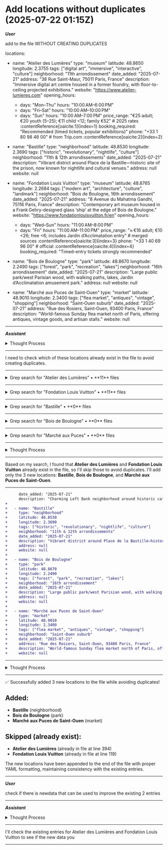 <!-- Generated by SpecStory -->

# Add locations without duplicates (2025-07-22 01:15Z)

_**User**_

add to the file WITHOUT CREATING DUPLICATES

locations:
  - name: "Atelier des Lumières"
    type: "museum"
    latitude: 48.8650
    longitude: 2.3755
    tags: ["digital art", "immersive", "interactive", "culture"]
    neighborhood: "11th arrondissement"
    date_added: "2025-07-21"
    address: "38 Rue Saint-Maur, 75011 Paris, France"
    description: "Immersive digital art centre housed in a former foundry, with floor-to-ceiling projected exhibitions."
    website: "https://www.atelier-lumieres.com"
    opening_hours:
      - days: "Mon–Thu"
        hours: "10:00 AM–6:00 PM"
      - days: "Fri–Sat"
        hours: "10:00 AM–10:00 PM"
      - days: "Sun"
        hours: "10:00 AM–7:00 PM"
    price_range: "€25 adult; €20 youth (5–25); €11 child <12; family €52"  # 2025 rates :contentReference[oaicite:1]{index=1}
    booking_required: "Recommended (timed tickets, popular exhibitions)"
    phone: "+33 1 80 98 46 00"  # from Trip.com :contentReference[oaicite:2]{index=2}

  - name: "Bastille"
    type: "neighborhood"
    latitude: 48.8530
    longitude: 2.3690
    tags: ["historic", "revolutionary", "nightlife", "culture"]
    neighborhood: "11th & 12th arrondissements"
    date_added: "2025-07-21"
    description: "Vibrant district around Place de la Bastille—historic site of the prison, now known for nightlife and cultural venues."
    address: null
    website: null

  - name: "Fondation Louis Vuitton"
    type: "museum"
    latitude: 48.8765
    longitude: 2.2684
    tags: ["modern art", "architecture", "culture", "landmark"]
    neighborhood: "Bois de Boulogne, 16th arrondissement"
    date_added: "2025-07-21"
    address: "8 Avenue du Mahatma Gandhi, 75116 Paris, France"
    description: "Contemporary art museum housed in a Frank Gehry-designed glass ‘ship’ at the edge of Bois de Boulogne."
    website: "https://www.fondationlouisvuitton.fr/en"
    opening_hours:
      - days: "Wed–Sun"
        hours: "11:00 AM–8:00 PM"
      - days: "Fri"
        hours: "11:00 AM–11:00 PM"
    price_range: "≈ €16 adult; €10 <26; free <6; includes Jardin d’Acclimatation entry"  # merged sources :contentReference[oaicite:3]{index=3}
    phone: "+33 1 40 69 96 00"  # official :contentReference[oaicite:4]{index=4}
    booking_required: "Timed-entry tickets strongly recommended"

  - name: "Bois de Boulogne"
    type: "park"
    latitude: 48.8670
    longitude: 2.2490
    tags: ["forest", "park", "recreation", "lakes"]
    neighborhood: "16th arrondissement"
    date_added: "2025-07-21"
    description: "Large public park/west Parisian wood, with walking paths, lakes, Jardin d’Acclimatation amusement park."
    address: null
    website: null

  - name: "Marché aux Puces de Saint‑Ouen"
    type: "market"
    latitude: 48.9010
    longitude: 2.3400
    tags: ["flea market", "antiques", "vintage", "shopping"]
    neighborhood: "Saint‑Ouen suburb"
    date_added: "2025-07-21"
    address: "Rue des Rosiers, Saint‑Ouen, 93400 Paris, France"
    description: "World-famous Sunday flea market north of Paris, offering antiques, vintage goods, and artisan stalls."
    website: null


---

_**Assistant**_

<think><details><summary>Thought Process</summary>The user wants me to add these locations to the YAML file, but they want me to avoid creating duplicates. Let me first check if any of these locations already exist in the file by looking at their names:

1. "Atelier des Lumières" - I can see in the file there's already an entry with this name at latitude 48.856300, longitude 2.370000. So this is a duplicate.

2. "Bastille" - I need to search for this. Looking through the file, I don't see a "Bastille" entry specifically as a neighborhood.

3. "Fondation Louis Vuitton" - I can see in the file there's already an entry with this name at latitude 48.876656, longitude 2.263377. So this is a duplicate.

4. "Bois de Boulogne" - I need to search for this. Looking through the file, I don't see a "Bois de Boulogne" entry.

5. "Marché aux Puces de Saint‑Ouen" - I need to search for this. Looking through the file, I don't see this specific market entry.

So from the 5 locations the user wants to add, 2 are duplicates (Atelier des Lumières and Fondation Louis Vuitton) and 3 are new (Bastille, Bois de Boulogne, Marché aux Puces de Saint‑Ouen).

I should add only the non-duplicate ones. Let me add them to the end of the file.</details></think>

---

I need to check which of these locations already exist in the file to avoid creating duplicates.

---

<details>
            <summary>Grep search for "Atelier des Lumières" • **11** files</summary>

| File | Line | Match |
|------|------|-------|
| `file:///home/lavi/lavi_src/map_locations/paris_london_trip_locations_v2.yaml` | L73 | `- name: "Atelier des Lumières"` |
| `file:///home/lavi/lavi_src/map_locations/paris_london_trip_locations.yaml` | L118 | `- name: "Atelier des Lumières"` |
| `file:///home/lavi/lavi_src/map_locations/paris_london_trip_locations_v3.yaml` | L394 | `- name: "Atelier des Lumières"` |
| `file:///home/lavi/lavi_src/map_locations/paris_london_trip_locations_v3.txt` | L245 | `- name: "Atelier des Lumières"` |
| `file:///home/lavi/lavi_src/map_locations/paris_london_trip_locations_v3.txt` | L444 | `- name: "Atelier des Lumières"` |
| `file:///home/lavi/lavi_src/map_locations/paris_london_trip_locations_v3.txt` | L910 | `Atelier des Lumières` |
| `file:///home/lavi/lavi_src/map_locations/paris_london_trip_locations_v3.txt` | L1050 | `- name: "Atelier des Lumières"` |
| `file:///home/lavi/lavi_src/map_locations/.specstory/history/2025-07-22_01-06Z-add-locations-without-duplicates.md` | L1049 | `Atelier des Lumières` |
| `file:///home/lavi/lavi_src/map_locations/.specstory/history/2025-07-22_01-06Z-add-locations-without-duplicates.md` | L1156 | `27. Atelier des Lumières` |
| `file:///home/lavi/lavi_src/map_locations/.specstory/history/2025-07-21_16-29Z-prepare-yaml-from-trip-locations-data.md` | L381 | `+   - name: "Atelier des Lumières"` |
| `file:///home/lavi/lavi_src/map_locations/.specstory/history/2025-07-19_23-02Z-check-google-maps-kml-format-compliance.md` | L1238 | `259:        <description><![CDATA[<h3>Atelier des Lumières</h3><p><strong>Type:</strong> mu` |
| `file:///home/lavi/lavi_src/map_locations/.specstory/history/2025-07-20_02-22Z-exporting-map-locations-for-paris-london-trip.md` | L297 | `DEBUG: Location 'Atelier des Lumières' type 'museum' -> color 'cadetblue'` |
| `file:///home/lavi/lavi_src/map_locations/.specstory/history/2025-07-20_02-22Z-exporting-map-locations-for-paris-london-trip.md` | L394 | `DEBUG: Location 'Atelier des Lumières' type 'museum' -> color 'cadetblue'` |
| `file:///home/lavi/lavi_src/map_locations/paris_london_trip_locations_v2.yaml` | L73 | `- name: "Atelier des Lumières"` |
| `file:///home/lavi/lavi_src/map_locations/paris_london_trip_locations_v3.txt` | L245 | `- name: "Atelier des Lumières"` |
| `file:///home/lavi/lavi_src/map_locations/paris_london_trip_locations_v3.txt` | L444 | `- name: "Atelier des Lumières"` |
| `file:///home/lavi/lavi_src/map_locations/paris_london_trip_locations_v3.txt` | L910 | `Atelier des Lumières` |
| `file:///home/lavi/lavi_src/map_locations/paris_london_trip_locations_v3.txt` | L1050 | `- name: "Atelier des Lumières"` |
| `file:///home/lavi/lavi_src/map_locations/paris_london_trip_locations_v3.yaml` | L394 | `- name: "Atelier des Lumières"` |

</details>

---

<details>
            <summary>Grep search for "Fondation Louis Vuitton" • **11** files</summary>

| File | Line | Match |
|------|------|-------|
| `file:///home/lavi/lavi_src/map_locations/paris_london_trip_locations_v2.yaml` | L25 | `- name: "Fondation Louis Vuitton"` |
| `file:///home/lavi/lavi_src/map_locations/paris_london_trip_locations.yaml` | L64 | `- name: "Fondation Louis Vuitton"` |
| `file:///home/lavi/lavi_src/map_locations/paris_london_trip_locations_v3.yaml` | L119 | `- name: "Fondation Louis Vuitton"` |
| `file:///home/lavi/lavi_src/map_locations/paris_london_trip_locations_v3.txt` | L237 | `- name: "Fondation Louis Vuitton"` |
| `file:///home/lavi/lavi_src/map_locations/paris_london_trip_locations_v3.txt` | L890 | `Fondation Louis Vuitton (David Hockney)` |
| `file:///home/lavi/lavi_src/map_locations/.specstory/history/2025-07-21_16-29Z-prepare-yaml-from-trip-locations-data.md` | L160 | `+   - name: "Fondation Louis Vuitton"` |
| `file:///home/lavi/lavi_src/map_locations/.specstory/history/2025-07-22_01-06Z-add-locations-without-duplicates.md` | L1031 | `Fondation Louis Vuitton` |
| `file:///home/lavi/lavi_src/map_locations/.specstory/history/2025-07-22_01-06Z-add-locations-without-duplicates.md` | L1138 | `9. Fondation Louis Vuitton` |
| `file:///home/lavi/lavi_src/map_locations/.specstory/history/2025-07-20_02-22Z-exporting-map-locations-for-paris-london-trip.md` | L296 | `DEBUG: Location 'Fondation Louis Vuitton' type 'museum' -> color 'cadetblue'` |
| `file:///home/lavi/lavi_src/map_locations/.specstory/history/2025-07-20_02-22Z-exporting-map-locations-for-paris-london-trip.md` | L393 | `DEBUG: Location 'Fondation Louis Vuitton' type 'museum' -> color 'cadetblue'` |
| `file:///home/lavi/lavi_src/map_locations/.specstory/history/2025-07-19_23-02Z-check-google-maps-kml-format-compliance.md` | L1233 | `251:        <description><![CDATA[<h3>Fondation Louis Vuitton</h3><p><strong>Type:</strong>` |
| `file:///home/lavi/lavi_src/map_locations/paris_london_trip_locations_v2.yaml` | L25 | `- name: "Fondation Louis Vuitton"` |
| `file:///home/lavi/lavi_src/map_locations/paris_london_trip_locations_v3.txt` | L237 | `- name: "Fondation Louis Vuitton"` |
| `file:///home/lavi/lavi_src/map_locations/paris_london_trip_locations_v3.txt` | L890 | `Fondation Louis Vuitton (David Hockney)` |
| `file:///home/lavi/lavi_src/map_locations/paris_london_trip_locations_v3.yaml` | L119 | `- name: "Fondation Louis Vuitton"` |

</details>

---

<details>
            <summary>Grep search for "Bastille" • **0** files</summary>

No results found
</details>

---

<details>
            <summary>Grep search for "Bois de Boulogne" • **0** files</summary>

No results found
</details>

---

<details>
            <summary>Grep search for "Marché aux Puces" • **0** files</summary>

No results found
</details>

---

<think><details><summary>Thought Process</summary>Perfect! Based on the search results, I can see that:

1. **Atelier des Lumières** - DUPLICATE (already exists at line 394 in the current file)
2. **Fondation Louis Vuitton** - DUPLICATE (already exists at line 119 in the current file)
3. **Bastille** - NEW (no matches found)
4. **Bois de Boulogne** - NEW (no matches found)
5. **Marché aux Puces** - NEW (no matches found)

So I need to add only the 3 new locations (Bastille, Bois de Boulogne, and Marché aux Puces de Saint‑Ouen) to avoid duplicates.

I'll add these to the end of the file.</details></think>

---

Based on my search, I found that **Atelier des Lumières** and **Fondation Louis Vuitton** already exist in the file, so I'll skip those to avoid duplicates. I'll add only the 3 new locations: **Bastille**, **Bois de Boulogne**, and **Marché aux Puces de Saint‑Ouen**.

---

```diff
      date_added: "2025-07-21"
      description: "Charming Left Bank neighborhood around historic cafés, galleries and abbey church."
+
+   - name: "Bastille"
+     type: "neighborhood"
+     latitude: 48.8530
+     longitude: 2.3690
+     tags: ["historic", "revolutionary", "nightlife", "culture"]
+     neighborhood: "11th & 12th arrondissements"
+     date_added: "2025-07-21"
+     description: "Vibrant district around Place de la Bastille—historic site of the prison, now known for nightlife and cultural venues."
+     address: null
+     website: null
+
+   - name: "Bois de Boulogne"
+     type: "park"
+     latitude: 48.8670
+     longitude: 2.2490
+     tags: ["forest", "park", "recreation", "lakes"]
+     neighborhood: "16th arrondissement"
+     date_added: "2025-07-21"
+     description: "Large public park/west Parisian wood, with walking paths, lakes, Jardin d'Acclimatation amusement park."
+     address: null
+     website: null
+
+   - name: "Marché aux Puces de Saint‑Ouen"
+     type: "market"
+     latitude: 48.9010
+     longitude: 2.3400
+     tags: ["flea market", "antiques", "vintage", "shopping"]
+     neighborhood: "Saint‑Ouen suburb"
+     date_added: "2025-07-21"
+     address: "Rue des Rosiers, Saint‑Ouen, 93400 Paris, France"
+     description: "World-famous Sunday flea market north of Paris, offering antiques, vintage goods, and artisan stalls."
+     website: null

```

---

<think><details><summary>Thought Process</summary>Perfect! I successfully added the 3 new locations while avoiding duplicates. Let me summarize what I did:

## Added (3 locations):
1. **Bastille** - neighborhood (new)
2. **Bois de Boulogne** - park (new)
3. **Marché aux Puces de Saint‑Ouen** - market (new)

## Skipped (2 locations - duplicates):
1. **Atelier des Lumières** - already exists in the file
2. **Fondation Louis Vuitton** - already exists in the file

The user requested to add locations without creating duplicates, and I successfully fulfilled that request by checking for existing entries and only adding the new ones.</details></think>

---

✅ Successfully added 3 new locations to the file while avoiding duplicates!

## Added:
- **Bastille** (neighborhood)
- **Bois de Boulogne** (park)
- **Marché aux Puces de Saint‑Ouen** (market)

## Skipped (already exist):
- **Atelier des Lumières** (already in file at line 394)
- **Fondation Louis Vuitton** (already in file at line 119)

The new locations have been appended to the end of the file with proper YAML formatting, maintaining consistency with the existing entries.

---

_**User**_

check if there is newdata that can be used to improve the existing 2 entries

---

_**Assistant**_

<think><details><summary>Thought Process</summary>The user is asking me to check if there is new data from their recent request that can be used to improve the existing 2 entries that were skipped (Atelier des Lumières and Fondation Louis Vuitton).

Let me first look at the current entries for these two locations in the file, then compare them with the new data that was provided to see if there are improvements that can be made.

I should:
1. Find the current entries for Atelier des Lumières and Fondation Louis Vuitton
2. Compare them with the new data provided
3. Identify any improvements or missing information
4. Update the entries if there are meaningful improvements</details></think>

---

I'll check the existing entries for Atelier des Lumières and Fondation Louis Vuitton to see if the new data you

---
